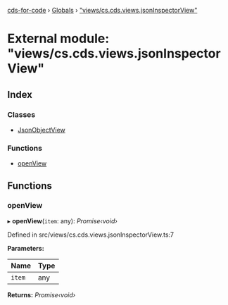 [cds-for-code](../README.md) › [Globals](../globals.md) › ["views/cs.cds.views.jsonInspectorView"](_views_cs_cds_views_jsoninspectorview_.md)

# External module: "views/cs.cds.views.jsonInspectorView"

## Index

### Classes

* [JsonObjectView](../classes/_views_cs_cds_views_jsoninspectorview_.jsonobjectview.md)

### Functions

* [openView](_views_cs_cds_views_jsoninspectorview_.md#openview)

## Functions

###  openView

▸ **openView**(`item`: any): *Promise‹void›*

Defined in src/views/cs.cds.views.jsonInspectorView.ts:7

**Parameters:**

Name | Type |
------ | ------ |
`item` | any |

**Returns:** *Promise‹void›*
